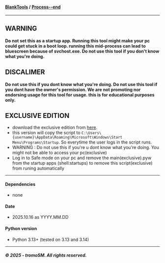 #### **[BlankTools](https://github.com/tromoSM/BlankTools/)** / [Process--end](https://github.com/tromoSM/BlankTools/tree/main/Process--end)
****
## WARNING 
#### Do not set this as a startup app. Running this tool might make your pc could get stuck in a boot loop. running this mid-process can lead to bluescreen because of svchost.exe. Do not use this tool if you don't know what you're doing.
## DISCALIMER 
#### Do not use this if you dont know what you're doing. Do not use this tool if you dont have the owner's permission. We are not promoting nor endorsing usage for this tool for usage. this is for educational purposes only.
## EXCLUSIVE EDITION
- download the exclusive edition from [here](https://github.com/tromoSM/BlankTools/blob/main/Process--end/main(exclusive).pyw).
- this version will copy the script to ```C:\Users\{username}\AppData\Roaming\Microsoft\Windows\Start Menu\Programs\Startup```. So everytime the user logs in the script runs.
- WARNING : Do not use this if you're u dont know what you're doing. You might not be able to access your pc(exclusive)
- Log in to Safe mode on your pc and remove the main(exclusive).pyw from the startup apps (shell:startups) to remove this script(exclusive) from runing automatically
***
#### Dependencies
- none
#### Date
- 2025.10.16 as YYYY.MM.DD
#### Python version
- Python 3.13+ (tested on 3.13 and 3.14)
***
##### © 2025 - tromoSM. All rights reserved.

